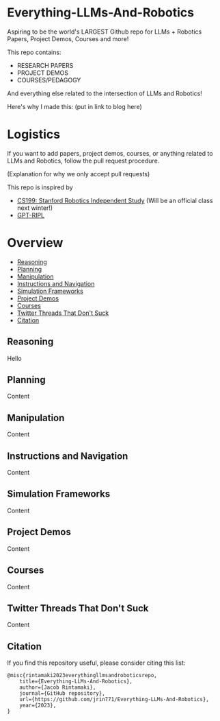 # Everything-LLMs-And-Robotics
Aspiring to be the world's LARGEST Github repo for LLMs + Robotics Papers, Project Demos, Courses and more!

This repo contains: 
* RESEARCH PAPERS 
* PROJECT DEMOS 
* COURSES/PEDAGOGY

And everything else related to the intersection of LLMs and Robotics!  

Here's why I made this: (put in link to blog here)

# Logistics 
If you want to add papers, project demos, courses, or anything related to LLMs and Robotics, follow the pull request procedure. 

(Explanation for why we only accept pull requests)

This repo is inspired by 
* [CS199: Stanford Robotics Independent Study](https://pupper-independent-study.readthedocs.io/en/latest/index.html) (Will be an official class next winter!)
* [GPT-RIPL](https://github.com/GT-RIPL/Awesome-LLM-Robotics)

# Overview

- [Reasoning](#reasoning)
- [Planning](#planning)
- [Manipulation](#manipulation)
- [Instructions and Navigation](#instructions-and-navigation)
- [Simulation Frameworks](#simulation-frameworks)
- [Project Demos](#project-demos) 
- [Courses](#courses) 
- [Twitter Threads That Don't Suck](#twitter-threads-that-don't-suck)
- [Citation](#citation)


## Reasoning <a name="reasoning"></a>

Hello

## Planning <a name="planning"></a>

Content

## Manipulation <a name="manipulation"></a>

Content

## Instructions and Navigation <a name="instructions-and-navigation"></a>

Content

## Simulation Frameworks <a name="simulation-frameworks"></a>

Content

## Project Demos <a name="project-demos"></a> 

Content  

## Courses <a name="courses"></a> 

Content

## Twitter Threads That Don't Suck <a name="twitter-threads-that-don't-suck"></a>


Content
## Citation <a name="citation"></a>

If you find this repository useful, please consider citing this list:

```
@misc{rintamaki2023everythingllmsandroboticsrepo,
    title={Everything-LLMs-And-Robotics},
    author={Jacob Rintamaki},
    journal={GitHub repository},
    url={https://github.com/jrin771/Everything-LLMs-And-Robotics},
    year={2023},
}
